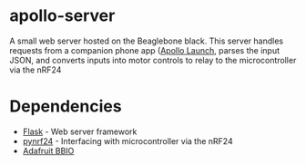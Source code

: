 apollo-server
=============
A small web server hosted on the Beaglebone black. This server handles requests from a companion phone app ([Apollo Launch](https://github.com/surveycorps/apollo-launch), parses the input JSON, and converts inputs into motor controls to relay to the microcontroller via the nRF24

Dependencies
===========
 - [Flask](http://flask.pocoo.org/) - Web server framework
 - [pynrf24](https://github.com/aehernandez/pynrf24) - Interfacing with microcontroller via the nRF24
 - [Adafruit BBIO](https://github.com/adafruit/adafruit-beaglebone-io-python)
